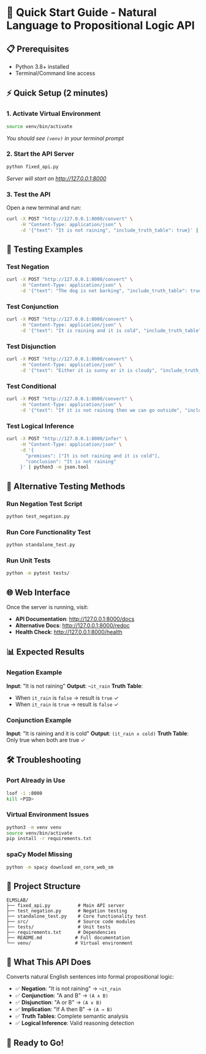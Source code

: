 # 🚀 **Quick Start Guide - Natural Language to Propositional Logic API**

## 📋 **Prerequisites**
- Python 3.8+ installed
- Terminal/Command line access

## ⚡ **Quick Setup (2 minutes)**

### **1. Activate Virtual Environment**
```bash
source venv/bin/activate
```
*You should see `(venv)` in your terminal prompt*

### **2. Start the API Server**
```bash
python fixed_api.py
```
*Server will start on http://127.0.0.1:8000*

### **3. Test the API**
Open a new terminal and run:
```bash
curl -X POST "http://127.0.0.1:8000/convert" \
     -H "Content-Type: application/json" \
     -d '{"text": "It is not raining", "include_truth_table": true}' | python3 -m json.tool
```

## 🧪 **Testing Examples**

### **Test Negation**
```bash
curl -X POST "http://127.0.0.1:8000/convert" \
     -H "Content-Type: application/json" \
     -d '{"text": "The dog is not barking", "include_truth_table": true}' | python3 -m json.tool
```

### **Test Conjunction**
```bash
curl -X POST "http://127.0.0.1:8000/convert" \
     -H "Content-Type: application/json" \
     -d '{"text": "It is raining and it is cold", "include_truth_table": true}' | python3 -m json.tool
```

### **Test Disjunction**
```bash
curl -X POST "http://127.0.0.1:8000/convert" \
     -H "Content-Type: application/json" \
     -d '{"text": "Either it is sunny or it is cloudy", "include_truth_table": true}' | python3 -m json.tool
```

### **Test Conditional**
```bash
curl -X POST "http://127.0.0.1:8000/convert" \
     -H "Content-Type: application/json" \
     -d '{"text": "If it is not raining then we can go outside", "include_truth_table": true}' | python3 -m json.tool
```

### **Test Logical Inference**
```bash
curl -X POST "http://127.0.0.1:8000/infer" \
     -H "Content-Type: application/json" \
     -d '{
       "premises": ["It is not raining and it is cold"],
       "conclusion": "It is not raining"
     }' | python3 -m json.tool
```

## 🔧 **Alternative Testing Methods**

### **Run Negation Test Script**
```bash
python test_negation.py
```

### **Run Core Functionality Test**
```bash
python standalone_test.py
```

### **Run Unit Tests**
```bash
python -m pytest tests/
```

## 🌐 **Web Interface**

Once the server is running, visit:
- **API Documentation**: http://127.0.0.1:8000/docs
- **Alternative Docs**: http://127.0.0.1:8000/redoc
- **Health Check**: http://127.0.0.1:8000/health

## 📊 **Expected Results**

### **Negation Example**
**Input**: "It is not raining"
**Output**: `¬it_rain`
**Truth Table**: 
- When `it_rain` is `false` → result is `true` ✓
- When `it_rain` is `true` → result is `false` ✓

### **Conjunction Example**
**Input**: "It is raining and it is cold"
**Output**: `(it_rain ∧ cold)`
**Truth Table**: Only true when both are true ✓

## 🛠️ **Troubleshooting**

### **Port Already in Use**
```bash
lsof -i :8000
kill <PID>
```

### **Virtual Environment Issues**
```bash
python3 -m venv venv
source venv/bin/activate
pip install -r requirements.txt
```

### **spaCy Model Missing**
```bash
python -m spacy download en_core_web_sm
```

## 📁 **Project Structure**
```
ELMSLAB/
├── fixed_api.py          # Main API server
├── test_negation.py      # Negation testing
├── standalone_test.py    # Core functionality test
├── src/                  # Source code modules
├── tests/                # Unit tests
├── requirements.txt      # Dependencies
├── README.md            # Full documentation
└── venv/                # Virtual environment
```

## 🎯 **What This API Does**

Converts natural English sentences into formal propositional logic:
- ✅ **Negation**: "It is not raining" → `¬it_rain`
- ✅ **Conjunction**: "A and B" → `(A ∧ B)`
- ✅ **Disjunction**: "A or B" → `(A ∨ B)`
- ✅ **Implication**: "If A then B" → `(A → B)`
- ✅ **Truth Tables**: Complete semantic analysis
- ✅ **Logical Inference**: Valid reasoning detection

## 🚀 **Ready to Go!**



